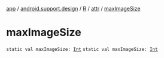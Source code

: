 [app](../../../index.md) / [android.support.design](../../index.md) / [R](../index.md) / [attr](index.md) / [maxImageSize](./max-image-size.md)

# maxImageSize

`static val maxImageSize: `[`Int`](https://kotlinlang.org/api/latest/jvm/stdlib/kotlin/-int/index.html)
`static val maxImageSize: `[`Int`](https://kotlinlang.org/api/latest/jvm/stdlib/kotlin/-int/index.html)